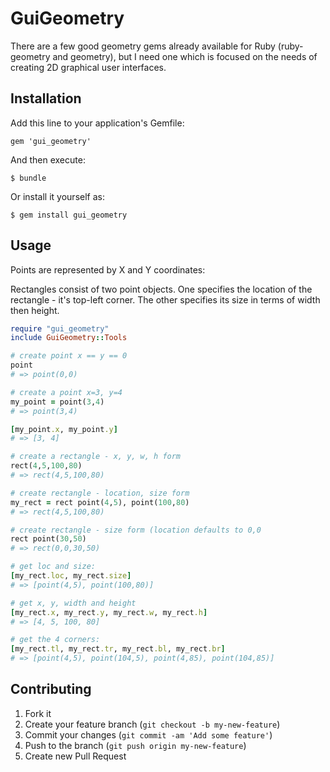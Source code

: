 # GuiGeometry

There are a few good geometry gems already available for Ruby (ruby-geometry and geometry), but I need one which is focused on the needs of creating 2D graphical user interfaces.

## Installation

Add this line to your application's Gemfile:

    gem 'gui_geometry'

And then execute:

    $ bundle

Or install it yourself as:

    $ gem install gui_geometry

## Usage

Points are represented by X and Y coordinates:

Rectangles consist of two point objects. One specifies the location of the rectangle - it's top-left corner. The other specifies its size in terms of width then height.

``` ruby
require "gui_geometry"
include GuiGeometry::Tools

# create point x == y == 0
point
# => point(0,0)

# create a point x=3, y=4
my_point = point(3,4)
# => point(3,4)

[my_point.x, my_point.y]
# => [3, 4]

# create a rectangle - x, y, w, h form
rect(4,5,100,80)
# => rect(4,5,100,80)

# create rectangle - location, size form
my_rect = rect point(4,5), point(100,80)
# => rect(4,5,100,80)

# create rectangle - size form (location defaults to 0,0
rect point(30,50)
# => rect(0,0,30,50)

# get loc and size:
[my_rect.loc, my_rect.size]
# => [point(4,5), point(100,80)]

# get x, y, width and height
[my_rect.x, my_rect.y, my_rect.w, my_rect.h]
# => [4, 5, 100, 80]

# get the 4 corners:
[my_rect.tl, my_rect.tr, my_rect.bl, my_rect.br]
# => [point(4,5), point(104,5), point(4,85), point(104,85)]

```

## Contributing

1. Fork it
2. Create your feature branch (`git checkout -b my-new-feature`)
3. Commit your changes (`git commit -am 'Add some feature'`)
4. Push to the branch (`git push origin my-new-feature`)
5. Create new Pull Request
